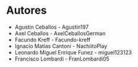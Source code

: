# Autores

* Agustin Ceballos - Agustin197
* Axel Ceballos - AxelCeballosGerman
* Facundo Kreff - Facundo-kreff 
* Ignacio Matías Cantoni - NachiitoPlay
* Leonardo Miguel Enrique Funez - miguel123123
* Francisco Lombardi - FranLombardi05

